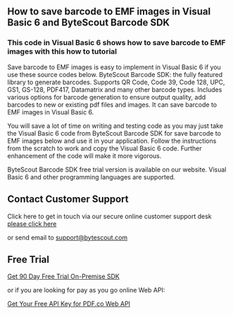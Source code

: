 ## How to save barcode to EMF images in Visual Basic 6 and ByteScout Barcode SDK

### This code in Visual Basic 6 shows how to save barcode to EMF images with this how to tutorial

Save barcode to EMF images is easy to implement in Visual Basic 6 if you use these source codes below. ByteScout Barcode SDK: the fully featured library to generate barcodes. Supports QR Code, Code 39, Code 128, UPC, GS1, GS-128, PDF417, Datamatrix and many other barcode types. Includes various options for barcode generation to ensure output quality, add barcodes to new or existing pdf files and images. It can save barcode to EMF images in Visual Basic 6.

You will save a lot of time on writing and testing code as you may just take the Visual Basic 6 code from ByteScout Barcode SDK for save barcode to EMF images below and use it in your application. Follow the instructions from the scratch to work and copy the Visual Basic 6 code. Further enhancement of the code will make it more vigorous.

ByteScout Barcode SDK free trial version is available on our website. Visual Basic 6 and other programming languages are supported.

## Contact Customer Support

Click here to get in touch via our secure online customer support desk [please click here](https://bytescout.zendesk.com/hc/en-us/requests/new?subject=ByteScout%20Barcode%20SDK%20Question)

or send email to [support@bytescout.com](mailto:support@bytescout.com?subject=ByteScout%20Barcode%20SDK%20Question) 

## Free Trial

[Get 90 Day Free Trial On-Premise SDK](https://bytescout.com/download/web-installer?utm_source=github-readme)

or if you are looking for pay as you go online Web API:

[Get Your Free API Key for PDF.co Web API](https://pdf.co/documentation/api?utm_source=github-readme)
